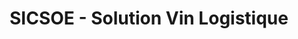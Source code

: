 ---
title: "SICSOE - Solution Vin Logistique"
url: /cenac/sicsoe-solution-vin-logistique/
shop: Großhandel
---
